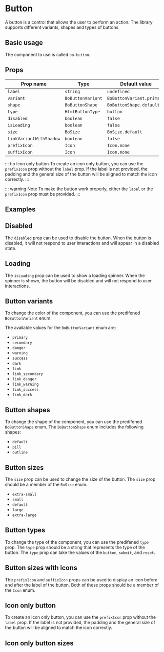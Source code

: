 <script setup>
import { BoButton } from '@/components/bo_button'
import BoButtonVariantsExample from './examples/BoButtonVariantsExample.vue'
import BoButtonShapesExample from './examples/BoButtonShapesExample.vue'
</script>

# Button

A button is a control that allows the user to perform an action. The library supports different variants, shapes and types of buttons.

## Basic usage

The component to use is called `bo-button`.

<bo-button label="Button" />

## Props

| Prop name               | Type              | Default value             |
| ----------------------- | ----------------- | ------------------------- |
| `label`                 | `string`          | `undefined`               |
| `variant`               | `BoButtonVariant` | `BoButtonVariant.primary` |
| `shape`                 | `BoButtonShape`   | `BoButtonShape.default`   |
| `type`                  | `HtmlButtonType`  | `button`                  |
| `disabled`              | `boolean`         | `false`                   |
| `isLoading`             | `boolean`         | `false`                   |
| `size`                  | `BoSize`          | `BoSize.default`          |
| `linkVariantWithShadow` | `boolean`         | `false`                   |
| `prefixIcon`            | `Icon`            | `Icon.none`               |
| `suffixIcon`            | `Icon`            | `Icon.none`               |

::: tip Icon only button
To create an icon only button, you can use the `prefixIcon` prop without the `label` prop.
If the label is not provided, the padding and the general size of the button will be aligned
to match the icon correctly.
:::

::: warning Note
To make the button work properly, either the `label` or the `prefixIcon` prop must be provided.
:::

## Examples

## Disabled

The `disabled` prop can be used to disable the button. When the button is disabled, it will not respond to user interactions and will appear in a disabled state.

<div class="flex flex-row gap-4 w">
	<bo-button label="Disabled" disabled />
</div>

## Loading

The `isLoading` prop can be used to show a loading spinner. When the spinner is shown, the button will be disabled and will not respond to user interactions.

<div class="flex flex-row gap-4 w">
	<bo-button label="Loading" :isLoading="true" />
</div>

## Button variants

To change the color of the component, you can use the predifened `BoButtonVariant` enum.

The available values for the `BoButtonVariant` enum are:

- `primary`
- `secondary`
- `danger`
- `warning`
- `success`
- `dark`
- `link`
- `link_secondary`
- `link_danger`
- `link_warning`
- `link_success`
- `link_dark`

<bo-button-variants-example />

## Button shapes

To change the shape of the component, you can use the predifened `BoButtonShape` enum. The `BoButtonShape` enum includes the following shapes:

- `default`
- `pill`
- `outline`

<bo-button-shapes-example />

## Button sizes

The `size` prop can be used to change the size of the button. The `size` prop should be a member of the `BoSize` enum.

- `extra-small`
- `small`
- `default`
- `large`
- `extra-large`

<div class="flex gap-4">
	
</div>

## Button types

To change the type of the component, you can use the predifened `type` prop. The `type` prop should be a string that represents the type of the button. The `type` prop can take the values of the `button`, `submit`, and `reset`.

## Button sizes with icons

The `prefixIcon` and `suffixIcon` props can be used to display an icon before and after the label of the button.
Both of these props should be a member of the `Icon` enum.

<div class="flex flex-row gap-4 w">
	<bo-button label="Default" prefixIcon="alert-circle" />
	<bo-button label="Outline" suffixIcon="alert-circle"  />
</div>

## Icon only button

To create an icon only button, you can use the `prefixIcon` prop without the `label` prop.
If the label is not provided, the padding and the general size of the button will be aligned
to match the icon correctly.

<div class="flex flex-row gap-4 w">
	<bo-button prefixIcon="alert-circle" />
</div>

## Icon only button sizes

<div class="flex gap-4">
	<bo-button prefixIcon="alert-circle" size="extra-small" />
	<bo-button prefixIcon="alert-circle" size="small" />
	<bo-button prefixIcon="alert-circle" size="default" />
	<bo-button prefixIcon="alert-circle" size="large" />
	<bo-button prefixIcon="alert-circle" size="extra-large" />
</div>
